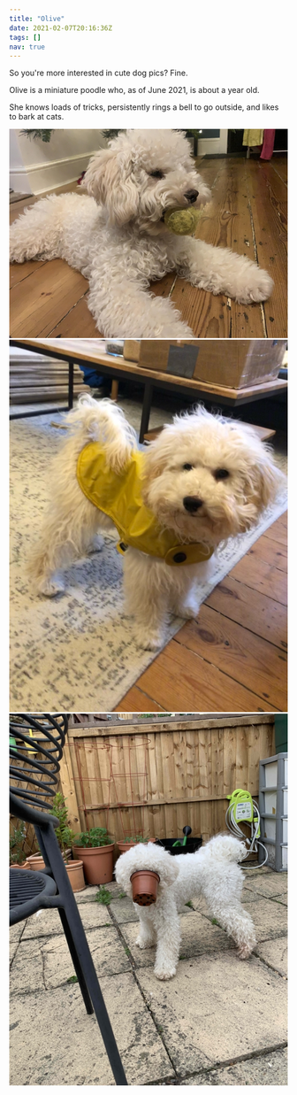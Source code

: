 ```yaml
---
title: "Olive"
date: 2021-02-07T20:16:36Z
tags: []
nav: true   
---
```


So you're more interested in cute dog pics? Fine.

Olive is a miniature poodle who, as of June 2021, is about a year old.

She knows loads of tricks, persistently rings a bell to go outside, and likes to bark at cats.

![Olive with a ball](ball.JPG)
![Olive in a coat](coat.jpeg)
![Olive with a plant pot](pot.jpg)
